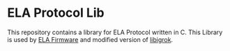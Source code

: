 # ELA Protocol Lib

This repository contains a library for ELA Protocol written in C. This Library is used by [ELA Firmware](https://github.com/ela-project/ela-firmware) and modified version of [libigrok](https://github.com/ela-project/libsigrok).
